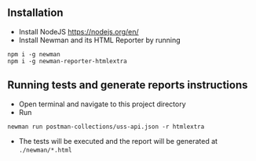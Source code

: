 
## Installation

- Install NodeJS https://nodejs.org/en/
- Install Newman and its HTML Reporter by running
```
npm i -g newman
npm i -g newman-reporter-htmlextra
```

## Running tests and generate reports instructions
- Open terminal and navigate to this project directory
- Run
```
newman run postman-collections/uss-api.json -r htmlextra
```

- The tests will be executed and the report will be generated at `./newman/*.html`
